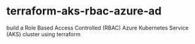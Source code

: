 # terraform-aks-rbac-azure-ad
build a Role Based Access Controlled (RBAC) Azure Kubernetes Service (AKS) cluster using terraform
